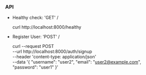 ### API
- Healthy check: 'GET' /

    curl http://localhost:8000/healthy

- Register User: 'POST' /

    curl --request POST \
      --url http://localhost:8000/auth/signup \
      --header 'content-type: application/json' \
      --data '{
        "username": "user2",
        "email": "user2@example.com",
        "password": "user1"
      }'